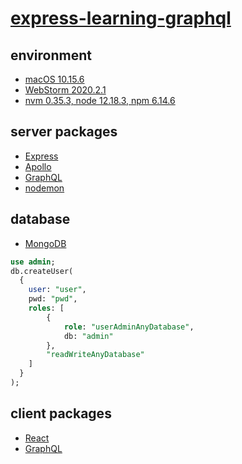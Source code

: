 # [express-learning-graphql](https://github.com/MoonHighway/learning-graphql)

## environment
- [macOS 10.15.6](https://www.apple.com/tw/macos/catalina/)
- [WebStorm 2020.2.1](https://www.jetbrains.com/webstorm/)
- [nvm 0.35.3, node 12.18.3, npm 6.14.6](https://nodejs.org/en/)

## server packages
- [Express](https://expressjs.com/zh-tw/)
- [Apollo](https://www.apollographql.com/docs/)
- [GraphQL](https://graphql.org/)
- [nodemon](https://nodemon.io/)

## database
- [MongoDB](https://www.mongodb.com/)
```sql
use admin;
db.createUser(
  {
    user: "user",
    pwd: "pwd",
    roles: [
        {
            role: "userAdminAnyDatabase",
            db: "admin"
        },
        "readWriteAnyDatabase"
    ]
  }
);
```

## client packages
- [React](https://zh-hant.reactjs.org/)
- [GraphQL](https://graphql.org/)
